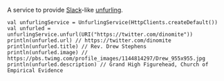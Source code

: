A service to provide [Slack](https://slack.com/)-like [unfurling](https://medium.com/slack-developer-blog/everything-you-ever-wanted-to-know-about-unfurling-but-were-afraid-to-ask-or-how-to-make-your-e64b4bb9254).

    val unfurlingService = UnfurlingService(HttpClients.createDefault())
    val unfurled = unfurlingService.unfurl(URI("https://twitter.com/dinomite"))
    println(unfurled.url) // https://twitter.com/dinomite
    println(unfurled.title) // Rev. Drew Stephens
    println(unfurled.image) // https://pbs.twimg.com/profile_images/1144814297/Drew_955x955.jpg
    println(unfurled.description) // Grand High Figurehead, Church of Empirical Evidence

